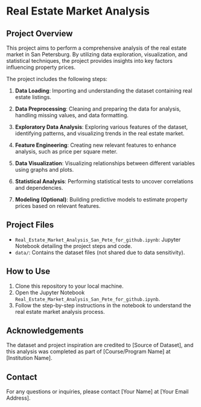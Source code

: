 # Real Estate Market Analysis

## Project Overview

This project aims to perform a comprehensive analysis of the real estate market in San Petersburg. By utilizing data exploration, visualization, and statistical techniques, the project provides insights into key factors influencing property prices.

The project includes the following steps:

1. **Data Loading**: Importing and understanding the dataset containing real estate listings.

2. **Data Preprocessing**: Cleaning and preparing the data for analysis, handling missing values, and data formatting.

3. **Exploratory Data Analysis**: Exploring various features of the dataset, identifying patterns, and visualizing trends in the real estate market.

4. **Feature Engineering**: Creating new relevant features to enhance analysis, such as price per square meter.

5. **Data Visualization**: Visualizing relationships between different variables using graphs and plots.

6. **Statistical Analysis**: Performing statistical tests to uncover correlations and dependencies.

7. **Modeling (Optional)**: Building predictive models to estimate property prices based on relevant features.

## Project Files

- `Real_Estate_Market_Analysis_San_Pete_for_github.ipynb`: Jupyter Notebook detailing the project steps and code.
- `data/`: Contains the dataset files (not shared due to data sensitivity).

## How to Use

1. Clone this repository to your local machine.
2. Open the Jupyter Notebook `Real_Estate_Market_Analysis_San_Pete_for_github.ipynb`.
3. Follow the step-by-step instructions in the notebook to understand the real estate market analysis process.

## Acknowledgements

The dataset and project inspiration are credited to [Source of Dataset], and this analysis was completed as part of [Course/Program Name] at [Institution Name].

## Contact

For any questions or inquiries, please contact [Your Name] at [Your Email Address].
